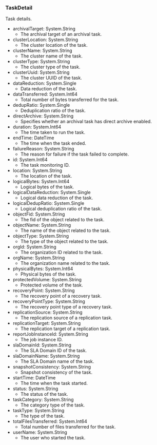 ### TaskDetail
Task details.

- archivalTarget: System.String
  - The archival target of an archival task.
- clusterLocation: System.String
  - The cluster location of the task.
- clusterName: System.String
  - The cluster name of the task.
- clusterType: System.String
  - The cluster type of the task.
- clusterUuid: System.String
  - The cluster UUID of the task.
- dataReduction: System.Single
  - Data reduction of the task.
- dataTransferred: System.Int64
  - Total number of bytes transferred for the task.
- dedupRatio: System.Single
  - Deduplication ratio of the task.
- directArchive: System.String
  - Specifies whether an archival task has direct archive enabled.
- duration: System.Int64
  - The time taken to run the task.
- endTime: DateTime
  - The time when the task ended.
- failureReason: System.String
  - The reason for failure if the task failed to complete.
- id: System.Int64
  - The task monitoring ID.
- location: System.String
  - The location of the task.
- logicalBytes: System.Int64
  - Logical bytes of the task.
- logicalDataReduction: System.Single
  - Logical data reduction of the task.
- logicalDedupRatio: System.Single
  - Logical deduplication ratio of the task.
- objectFid: System.String
  - The fid of the object related to the task.
- objectName: System.String
  - The name of the object related to the task.
- objectType: System.String
  - The type of the object related to the task.
- orgId: System.String
  - The organization ID related to the task.
- orgName: System.String
  - The organization name related to the task.
- physicalBytes: System.Int64
  - Physical bytes of the task.
- protectedVolume: System.String
  - Protected volume of the task.
- recoveryPoint: System.String
  - The recovery point of a recovery task.
- recoveryPointType: System.String
  - The recovery point type of a recovery task.
- replicationSource: System.String
  - The replication source of a replication task.
- replicationTarget: System.String
  - The replication target of a replication task.
- reportJobInstanceId: System.String
  - The job instance ID.
- slaDomainId: System.String
  - The SLA Domain ID of the task.
- slaDomainName: System.String
  - The SLA Domain name of the task.
- snapshotConsistency: System.String
  - Snapshot consistency of the task.
- startTime: DateTime
  - The time when the task started.
- status: System.String
  - The status of the task.
- taskCategory: System.String
  - The category type of the task.
- taskType: System.String
  - The type of the task.
- totalFilesTransferred: System.Int64
  - Total number of files transferred for the task.
- userName: System.String
  - The user who started the task.
